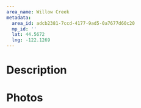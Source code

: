 ```yaml
---
area_name: Willow Creek
metadata:
  area_id: adcb2381-7ccd-4177-9ad5-0a7677d60c20
  mp_id: ''
  lat: 44.5672
  lng: -122.1269
---
```

# Description

# Photos

